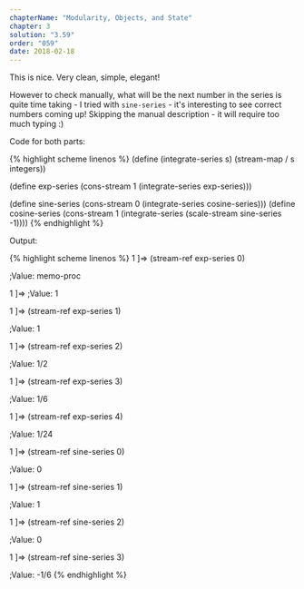 ```yaml
---
chapterName: "Modularity, Objects, and State"
chapter: 3
solution: "3.59"
order: "059"
date: 2018-02-18 
---
```


This is nice. Very clean, simple, elegant! 

However to check manually, what will be the next number in the series is quite time taking - I tried with `sine-series` - it's interesting to see correct numbers coming up! Skipping the manual description - it will require too much typing :)

Code for both parts:

{% highlight scheme linenos %}
(define (integrate-series s)
  (stream-map / s integers))

(define exp-series
  (cons-stream 1
			   (integrate-series exp-series)))

(define sine-series
  (cons-stream 0
			   (integrate-series cosine-series)))
(define cosine-series
  (cons-stream 1
			   (integrate-series (scale-stream sine-series -1))))
{% endhighlight %}


Output:

{% highlight scheme linenos %}
1 ]=> (stream-ref exp-series 0)

;Value: memo-proc

1 ]=> 
;Value: 1

1 ]=> (stream-ref exp-series 1)

;Value: 1

1 ]=> (stream-ref exp-series 2)

;Value: 1/2

1 ]=> (stream-ref exp-series 3)

;Value: 1/6

1 ]=> (stream-ref exp-series 4)

;Value: 1/24

1 ]=> (stream-ref sine-series 0)

;Value: 0

1 ]=> (stream-ref sine-series 1)

;Value: 1

1 ]=> (stream-ref sine-series 2)

;Value: 0

1 ]=> (stream-ref sine-series 3)

;Value: -1/6
{% endhighlight %}
